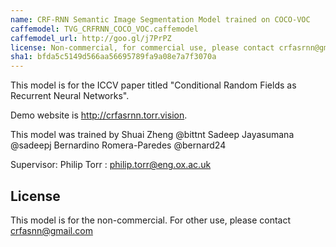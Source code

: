 ```yaml
---
name: CRF-RNN Semantic Image Segmentation Model trained on COCO-VOC
caffemodel: TVG_CRFRNN_COCO_VOC.caffemodel
caffemodel_url: http://goo.gl/j7PrPZ
license: Non-commercial, for commercial use, please contact crfasrnn@gmail.com
sha1: bfda5c5149d566aa56695789fa9a08e7a7f3070a
---
```


This model is for the ICCV paper titled "Conditional Random Fields as Recurrent Neural Networks".

Demo website is <http://crfasrnn.torr.vision>.

This model was trained by 
Shuai Zheng @bittnt
Sadeep Jayasumana @sadeepj
Bernardino Romera-Paredes @bernard24

Supervisor:
Philip Torr : <philip.torr@eng.ox.ac.uk>

## License
This model is for the non-commercial. For other use, please contact crfasnn@gmail.com

